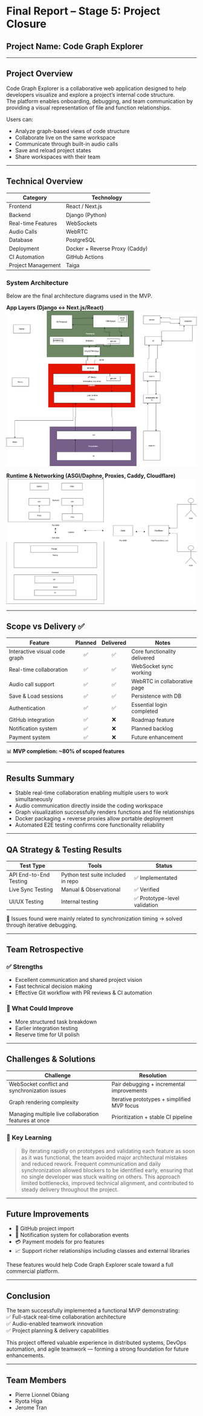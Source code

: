 # Final Report – Stage 5: Project Closure

## Project Name: Code Graph Explorer

---

## Project Overview

Code Graph Explorer is a collaborative web application designed to help developers visualize and explore a project’s internal code structure.  
The platform enables onboarding, debugging, and team communication by providing a visual representation of file and function relationships.

Users can:
- Analyze graph-based views of code structure
- Collaborate live on the same workspace
- Communicate through built-in audio calls
- Save and reload project states
- Share workspaces with their team

---

## Technical Overview

| Category | Technology |
|---------|------------|
| Frontend | React / Next.js |
| Backend | Django (Python) |
| Real-time Features | WebSockets |
| Audio Calls | WebRTC |
| Database | PostgreSQL |
| Deployment | Docker + Reverse Proxy (Caddy) |
| CI Automation | GitHub Actions |
| Project Management | Taiga |

### System Architecture

Below are the final architecture diagrams used in the MVP.

**App Layers (Django ↔ Next.js/React)**  
![App Layers – Django / Next.js / React](https://github.com/jerome244/code_graph_explorer/blob/main/portfolio/stage%205/code%20graph-Page-4.drawio.png?raw=true)

**Runtime & Networking (ASGI/Daphne, Proxies, Caddy, Cloudflare)**  
![Runtime & Networking – ASGI, Proxies, Caddy, Cloudflare](https://github.com/jerome244/code_graph_explorer/blob/main/portfolio/stage%205/code%20graph-Page-3.drawio.png?raw=true)

---

## Scope vs Delivery ✅

| Feature | Planned | Delivered | Notes |
|--------|:------:|:---------:|------|
| Interactive visual code graph | ✅ | ✅ | Core functionality delivered |
| Real-time collaboration | ✅ | ✅ | WebSocket sync working |
| Audio call support | ✅ | ✅ | WebRTC in collaborative page |
| Save & Load sessions | ✅ | ✅ | Persistence with DB |
| Authentication | ✅ | ✅ | Essential login completed |
| GitHub integration | ✅ | ❌ | Roadmap feature |
| Notification system | ✅ | ❌ | Planned backlog |
| Payment system | ✅ | ❌ | Future enhancement |

📊 **MVP completion: ~80% of scoped features**

---

## Results Summary

- Stable real-time collaboration enabling multiple users to work simultaneously  
- Audio communication directly inside the coding workspace  
- Graph visualization successfully renders functions and file relationships  
- Docker packaging + reverse proxies allow portable deployment  
- Automated E2E testing confirms core functionality reliability  

---

## QA Strategy & Testing Results

| Test Type | Tools | Status |
|----------|------|--------|
| API End-to-End Testing | Python test suite included in repo | ✅ Implementated |
| Live Sync Testing | Manual & Observational | ✅ Verified |
| UI/UX Testing | Internal testing | ✅ Prototype-level validation |

📌 Issues found were mainly related to synchronization timing → solved through iterative debugging.

---

## Team Retrospective

### ✅ Strengths
- Excellent communication and shared project vision  
- Fast technical decision making  
- Effective Git workflow with PR reviews & CI automation  

### 🔄 What Could Improve
- More structured task breakdown  
- Earlier integration testing  
- Reserve time for UI polish  

---

## Challenges & Solutions

| Challenge | Resolution |
|----------|------------|
| WebSocket conflict and synchronization issues | Pair debugging + incremental improvements |
| Graph rendering complexity | Iterative prototypes + simplified MVP focus |
| Managing multiple live collaboration features at once | Prioritization + stable CI pipeline |

### 📌 Key Learning

> By iterating rapidly on prototypes and validating each feature as soon as it was functional, the team avoided major architectural mistakes and reduced rework. Frequent communication and daily synchronization allowed blockers to be identified early, ensuring that no single developer was stuck waiting on others. This approach limited bottlenecks, improved technical alignment, and contributed to steady delivery throughout the project.

---

## Future Improvements

- 🔗 GitHub project import  
- 🔔 Notification system for collaboration events  
- 💳 Payment models for pro features  
- 📈 Support richer relationships including classes and external libraries  

These features would help Code Graph Explorer scale toward a full commercial platform.

---

## Conclusion

The team successfully implemented a functional MVP demonstrating:  
✅ Full-stack real-time collaboration architecture  
✅ Audio-enabled teamwork innovation  
✅ Project planning & delivery capabilities  

This project offered valuable experience in distributed systems, DevOps automation, and agile teamwork — forming a strong foundation for future enhancements.

---

## Team Members

- Pierre Lionnel Obiang  
- Ryota Higa  
- Jerome Tran  

